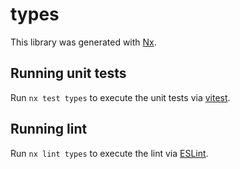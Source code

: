 # types

This library was generated with [Nx](https://nx.dev).

## Running unit tests

Run `nx test types` to execute the unit tests via [vitest](https://vitest.dev/).

## Running lint

Run `nx lint types` to execute the lint via [ESLint](https://eslint.org/).
